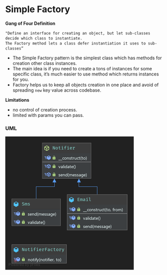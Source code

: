 # Simple Factory

**Gang of Four Definition**
```
"Define an interface for creating an object, but let sub-classes decide which class to instantiate. 
The Factory method lets a class defer instantiation it uses to sub-classes”
```

- The Simple Factory pattern is the simplest class which has methods for creation other class instances.
- The main idea is if you need to create a tons of instances for some specific class, it’s much easier to use method which returns instances for you.
- Factory helps us to keep all objects creation in one place and avoid of spreading ```new``` key value across codebase.

**Limitations**
- no control of creation process. 
- limited with params you can pass. 

### UML
 ![Class Diagram](UML.png)